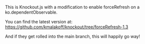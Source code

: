 This is Knockout.js with a modification to enable forceRefresh on a ko.dependentObservable.

You can find the latest version at: https://github.com/kmalakoff/knockout/tree/forceRefresh-1.3

And if they get rolled into the main branch, this will happily go way!